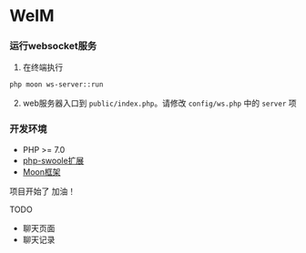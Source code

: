 # WeIM

### 运行websocket服务
1. 在终端执行 
```sh
php moon ws-server::run
```
    
2. web服务器入口到 `public/index.php`。请修改 `config/ws.php` 中的 `server` 项


### 开发环境
* PHP >= 7.0
* [php-swoole扩展](https://github.com/swoole/swoole-src)
* [Moon框架](https://github.com/heropoo/moon-app) 
    
项目开始了 加油！

TODO
* 聊天页面
* 聊天记录
